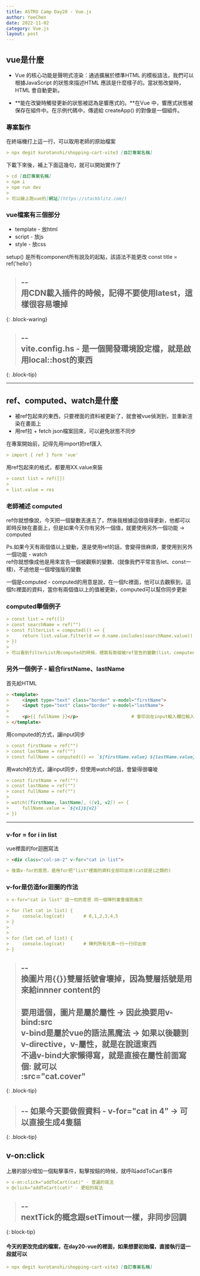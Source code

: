 ```yaml
---
title: ASTRO Camp Day20 - Vue.js
author: YeeChen
date: 2022-11-02
category: Vue.js
layout: post
---
```



vue是什麼
------

- Vue 的核心功能是聲明式渲染：通過擴展於標準HTML 的模板語法，我們可以根據JavaScript 的狀態來描述HTML 應該是什麼樣子的。當狀態改變時，HTML 會自動更新。  
   
- **能在改變時觸發更新的狀態被認為是響應式的。**在Vue 中，響應式狀態被保存在組件中。在示例代碼中，傳遞給 createApp() 的對像是一個組件。  




### 專案製作

在終端機打上這一行，可以取用老師的原始檔案
```md
> npx degit kurotanshi/shopping-cart-vite3 [自訂專案名稱]
```

下載下來後，補上下面這幾句，就可以開始實作了
```md
> cd [自訂專案名稱]
> npm i
> npm run dev
> 
> 可以線上跑vue的[網站](https://stackblitz.com/)
```


### vue檔案有三個部分
  
- template - 放html  
- script - 放js  
- style - 放css  


setup() 是所有component所有說及的起點，該語法不能更改
const title = ref('hello')


> --  
> 用CDN載入插件的時候，記得不要使用latest，這樣很容易壞掉  
> --  
{: .block-waring}

> --  
> vite.config.hs - 是一個開發環境設定檔，就是啟用local::host的東西  
> --  
{: .block-tip}


***


ref、computed、watch是什麼
------
- 被ref包起來的東西，只要裡面的資料被更新了，就會被vue偵測到，並重新渲染在畫面上    
- 用ref拉 + fetch json檔案回來，可以避免狀態不同步  

在專案開始前，記得先用import把ref匯入
```md
> import { ref } form 'vue'
```

用ref包起來的格式，都要用XX.value來裝
```md
> const list = ref([])
> 
> list.value = res
```

### 老師補述 computed

ref你就想像說，今天把一個變數丟進去了，然後我根據這個值得更新，他都可以即時反映在畫面上，但是如果今天你有另外一個值，就要使用另外一個功能 -> computed  
  
Ps.如果今天有兩個值以上變動，還是使用ref的話，會變得很麻煩，要使用到另外一個功能 - watch  
ref你就想像成他是用來宣告一個被觀察的變數、(就像我們平常宣告let、const一樣)，不過他是一個增強版的變數  
  
一個是computed - computed的用意是說，在一個fc裡面，他可以去觀察到，這個fc裡面的資料，當你有兩個值以上的值被更新，computed可以幫你同步更新  
  

### computed舉個例子
```md
> const list = ref([]) 
> const searchName = ref("")
> const filterList = computed(() => {
>     return list.value.filter(d => d.name.includes(searchName.value))
> })
> 
> 可以看到filterList用computed的時候，裡面有兩個被ref宣告的變數(list、computed)
```


### 另外一個例子 - 組合firstName、lastName

首先給HTML
```md
> <template>
>     <input type="text" class="border" v-model="firstName">
>     <input type="text" class="border" v-model="lastName">
> 
>     <p>{{ fullName }}</p>                    # 會印出在input輸入欄位輸入的組合字               
> </template>
```

用computed的方式，讓input同步
```md
> const firstName = ref("")
> const lastName = ref("")
> const fullName = conputed(() => `${firstName.value} ${lastName.value}`)
```



用watch的方式，讓input同步，但使用watch的話，會變得很囉唆
```md
> const firstName = ref("")
> const lastName = ref("")
> const fullName = ref("")
> 
> watch([firstName, lastName], ([v1, v2]) => {
>     fullName.value = `${v1}${v2}`
> })
```




***

### v-for = for i in list
vue裡面的for迴圈寫法
```md
> <div class="col-sm-2" v-for="cat in list">

> 後面v-for的意思，是用for把"list"裡面的資料全部印出來(cat就是i之類的)
```


### v-for是仿造for迴圈的作法

```md
> v-for="cat in list" 這一句的意思 同一個陣列會重複跑幾次

> for (let cat in list) {
>     console.log(cat)       # 0,1,2,3,4,5
> }
> 
> 
> for (let cat of list) {
>     console.log(cat)       # 陣列所有元素一行一行印出來
> }
```



> --  
> 換圖片用{{}}雙層括號會壞掉，因為雙層括號是用來給innner content的  
> ----  
> 要用這個，圖片是屬於屬性 -> 因此換要用v-bind:src  
> v-bind是屬於vue的語法黑魔法 -> 如果以後聽到v-directive，v-屬性，就是在說這東西  
> 不過v-bind大家懶得寫，就是直接在屬性前面寫個: 就可以  
> :src="cat.cover"  
> --  
{: .block-tip}


> --
> 如果今天要做假資料 - v-for="cat in 4" -> 可以直接生成4隻貓  
> --
{: .block-tip}



v-on:click
------
上層的部分增加一個點擊事件，點擊按鈕的時候，就呼叫addToCart事件
```md
> v-on:click="addToCart(cat)" - 普遍的寫法
> @click="addToCart(cat)" - 更短的寫法
```
  
  
> --  
> nextTick的概念跟setTimout一樣，非同步回調  
> --  
{: block-tip}
  
  
  
  
  
#### 今天的更改完成的檔案，在day20-vue的裡面，如果想要初始檔，直接執行這一段就可以  
```md
> npx degit kurotanshi/shopping-cart-vite3 [自訂專案名稱]
```
